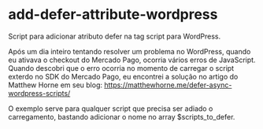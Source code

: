 # add-defer-attribute-wordpress
Script para adicionar atributo defer na tag script para WordPress.

Após um dia inteiro tentando resolver um problema no WordPress, 
quando eu ativava o checkout do Mercado Pago, 
ocorria vários erros de JavaScript. 
Quando descobri que o erro ocorria no momento de carregar o script exterdo no SDK do Mercado Pago, eu encontrei a solução no artigo do Matthew Horne
em seu blog: https://matthewhorne.me/defer-async-wordpress-scripts/

O exemplo serve para qualquer script que precisa ser adiado o carregamento, bastando adicionar o nome no array $scripts_to_defer.
